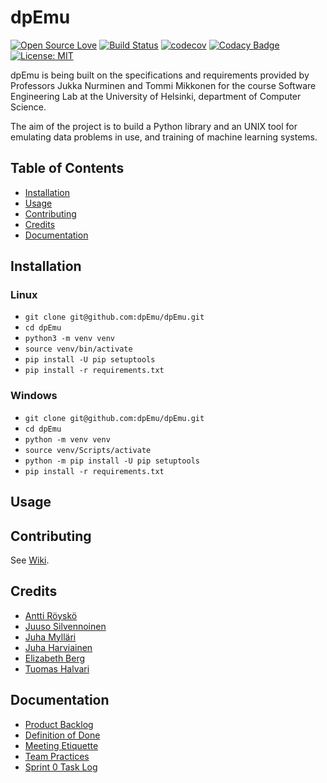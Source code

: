 # dpEmu

[![Open Source Love](https://badges.frapsoft.com/os/v1/open-source.svg?v=103)](https://github.com/ellerbrock/open-source-badges/)
[![Build Status](https://travis-ci.com/dpEmu/dpEmu.svg?branch=master)](https://travis-ci.com/dpEmu/dpEmu)
[![codecov](https://codecov.io/gh/dpEmu/dpEmu/branch/master/graph/badge.svg)](https://codecov.io/gh/dpEmu/dpEmu)
[![Codacy Badge](https://api.codacy.com/project/badge/Grade/87b3b421702b4885a37f4025b59f5381)](https://www.codacy.com/app/thalvari/dpEmu?utm_source=github.com&amp;utm_medium=referral&amp;utm_content=dpEmu/dpEmu&amp;utm_campaign=Badge_Grade)
[![License: MIT](https://img.shields.io/badge/License-MIT-green.svg)](https://opensource.org/licenses/MIT)

dpEmu is being built on the specifications and requirements provided by Professors Jukka Nurminen and Tommi Mikkonen for the course Software Engineering Lab at the University of Helsinki, department of Computer Science.

The aim of the project is to build a Python library and an UNIX tool for emulating data problems in use, and training of machine learning systems.

## Table of Contents <a name="table-of-contents"/>
*  [Installation](#installation)
*  [Usage](#usage)
*  [Contributing](#contributing)
*  [Credits](#credits)
*  [Documentation](#documentation)

## Installation <a name="installation"/>
### Linux
*  ```git clone git@github.com:dpEmu/dpEmu.git```
*  ```cd dpEmu```
*  ```python3 -m venv venv```
*  ```source venv/bin/activate```
*  ```pip install -U pip setuptools```
*  ```pip install -r requirements.txt```

### Windows
*  ```git clone git@github.com:dpEmu/dpEmu.git```
*  ```cd dpEmu```
*  ```python -m venv venv```
*  ```source venv/Scripts/activate```
*  ```python -m pip install -U pip setuptools```
*  ```pip install -r requirements.txt```

## Usage <a name="usage"/>
<!-- TODO: Write usage instructions -->

## Contributing <a name="contributing"/>
See [Wiki](https://github.com/dpEmu/dpEmu/wiki/Contributing).

## Credits <a name="credits"/>
*  [Antti Röyskö](https://github.com/anroysko)
*  [Juuso Silvennoinen](https://github.com/Jsos17)
*  [Juha Mylläri](https://github.com/juhamyllari)
*  [Juha Harviainen](https://github.com/Kalakuh)
*  [Elizabeth Berg](https://github.com/reykjaviks)
*  [Tuomas Halvari](https://github.com/thalvari)

## Documentation <a name="documentation"/>
*  [Product Backlog](https://docs.google.com/spreadsheets/d/1WarfjE1UKnpkwlG3px8kG7dWvZmzVhzRg8-vwbMKG6c)
*  [Definition of Done](docs/definition_of_done.md)
*  [Meeting Etiquette](docs/meeting_etiquette.md)
*  [Team Practices](docs/team_practices.md)
*  [Sprint 0 Task Log](https://github.com/dpEmu/dpEmu/projects/1)
